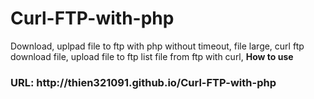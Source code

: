 # Curl-FTP-with-php
Download, uplpad file to ftp with php without timeout, file large, curl ftp download file, upload file to ftp list file from ftp with curl, 
**How to use**
<h3>URL: http://thien321091.github.io/Curl-FTP-with-php </h3>
